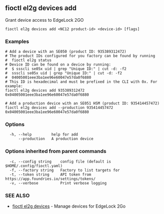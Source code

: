 ## fioctl el2g devices add

Grant device access to EdgeLock 2GO

```
fioctl el2g devices add <NC12 product-id> <device-id> [flags]
```

### Examples

```
# Add a device with an SE050 (product ID: 935389312472)
# The product IDs configured for you factory can be found by running
#  fioctl el2g status
# Device ID can be found on a device by running:
#  $ ssscli se05x uid | grep "Unique ID:" | cut -d: -f2
#  ssscli se05x uid | grep "Unique ID:" | cut -d: -f2
#  04005001eee3ba1ee96e60047e57da0f6880
# This ID is hexadecimal and must be prefixed in the CLI with 0x. For example:
fioctl el2g devices add 935389312472 0x04005001eee3ba1ee96e60047e57da0f6880

# Add a production device with an SE051 HSM (product ID: 935414457472)
fioctl el2g devices add --production 935414457472 0x04005001eee3ba1ee96e60047e57da0f6880

```

### Options

```
  -h, --help         help for add
      --production   A production device
```

### Options inherited from parent commands

```
  -c, --config string    config file (default is $HOME/.config/fioctl.yaml)
  -f, --factory string   Factory to list targets for
  -t, --token string     API token from https://app.foundries.io/settings/tokens/
  -v, --verbose          Print verbose logging
```

### SEE ALSO

* [fioctl el2g devices](fioctl_el2g_devices.md)	 - Manage devices for EdgeLock 2Go

